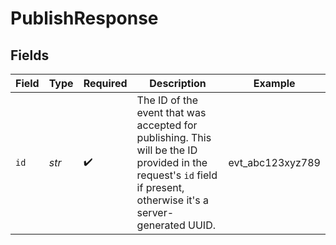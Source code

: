 # PublishResponse


## Fields

| Field                                                                                                                                                              | Type                                                                                                                                                               | Required                                                                                                                                                           | Description                                                                                                                                                        | Example                                                                                                                                                            |
| ------------------------------------------------------------------------------------------------------------------------------------------------------------------ | ------------------------------------------------------------------------------------------------------------------------------------------------------------------ | ------------------------------------------------------------------------------------------------------------------------------------------------------------------ | ------------------------------------------------------------------------------------------------------------------------------------------------------------------ | ------------------------------------------------------------------------------------------------------------------------------------------------------------------ |
| `id`                                                                                                                                                               | *str*                                                                                                                                                              | :heavy_check_mark:                                                                                                                                                 | The ID of the event that was accepted for publishing. This will be the ID provided in the request's `id` field if present, otherwise it's a server-generated UUID. | evt_abc123xyz789                                                                                                                                                   |